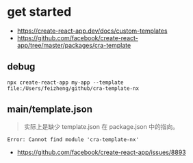 # get started
- https://create-react-app.dev/docs/custom-templates
- https://github.com/facebook/create-react-app/tree/master/packages/cra-template


## debug
```shell
npx create-react-app my-app --template file:/Users/feizheng/github/cra-template-nx
```

## main/template.json
> 实际上是缺少 template.json 在 package.json 中的指向。
~~~
Error: Cannot find module 'cra-template-nx'
~~~

- https://github.com/facebook/create-react-app/issues/8893
